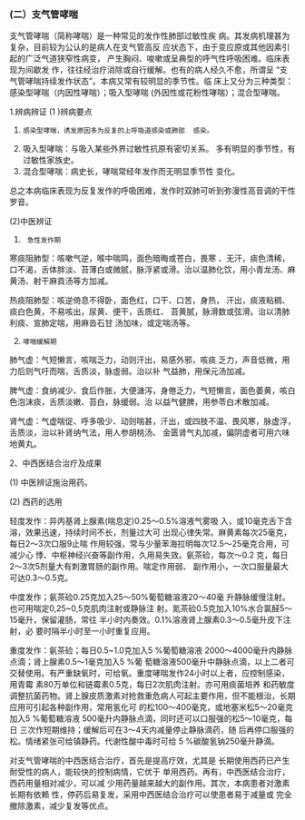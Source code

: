 ### (二）支气管哮喘 

支气管哮喘（简称哮喘）是一种常见的发作性肺部过敏性疾 病。其发病机理甚为复杂，目前较为公认的是病人在支气管高反 应状态下，由于变应原或其他因素引起的广泛气道狭窄性病变，  产生胸闷、唆嗽或呈典型的呼气性呼吸困难。临床表现为间歇发 作，往往经治疗消除或自行缓解。也有的病人经久不愈，所谓呈  “支气管哮喘持续发作状态”。本病又常有较明显的季节性。临  床上又分为三种类型：感染型哮喘（内因性哮喘）；吸入型哮喘  (外因性或花粉性哮喘）；混合型哮喘。 

  1.辨病辨证
  (1 )辨病要点
   1)     感染型哮喘，诱发原因多为反复的上呼吸道感染或肺部  感染。        
   2)    吸入型哮喘：与吸入某些外界过敏性抗原有密切关系。  多有明显的季节性，有过敏性家族史。
   3)    混合型哮喘：病史长，哮喘常经年发作而无明显季节性  变化。 

总之本病临床表现为反复发作的呼吸困难，发作时双肺可听到弥漫性高音调的干性罗音。

(2)中医辨证 

 1)      急性发作期  

寒痰阻肺型：咳嗽气逆，喉中喘鸣，面色暗晦或苍白，畏寒 、无汗，痰色清稀，口不渴，舌体胖淡、苔薄白或微腻，脉浮紧或滑。治以温肺化饮，用小青龙汤、麻黄汤、射干麻貢汤等方加减。

  热痰阻肺型：咳逆倚息不得卧，面色红，口干、口苦，身热， 汗出，痰液粘稠、痰白色黄，不易咳出，尿黄、便干，舌质红、  苔黄腻，脉滑数或弦滑。治以清肺利痰、宣肺定喘，用麻沓石甘 汤加味，或定喘汤等。

 2)     哮喘缓解期 

 肺气虚：气短懒言，咳喘乏力，动则汗出，易感外邪，咳痰  乏力，声音低微，用力后则气吁而喘，舌质淡，脉虛弱。治以补 气益肺，用保元汤加减。

  脾气虚：食纳减少、食后作胀，大便溏泻，身倦乏力，气短懒言，面色萎黄，咳白色泡沫痰，舌质淡嫩、苔白，脉缓弱。治  以益气健脾，用参苓白术散加减。

  肾气虚：气虚喘促、呼多吸少、动则喘甚，汗出，或四肢不温、畏风寒，脉虚浮，舌质淡，治以补肾纳气法，用人参胡桃汤、 金匮肾气丸加减，偏阴虚者可用六味地黄丸。  

2、中西医结合治疗及成果 

 (1)     中医辨证施治用药。 

 (2)      西药的选用 

 轻度发作：异丙基肾上腺素(喘息定)0.25〜0.5%溶液气雾吸 入，或10毫克舌下含溶，效果迅速，持续时间不长，剂量过大可 出现心律失常。麻黄素每次25毫克，每日2〜3次口服9止喘 作用较强，常与少量苯海拉明每次12.5〜25毫克合用，可减少心 悸、中枢神经兴奋等副作用，久用易失效。氨茶硷，每次〜0.2 克，每日2〜3次5剂量大有刺激胃肠的副作用。喘定作用弱、  副作用小，一次口服量最大可达0.3〜0.5克。  

中度发作；氨茶硷0.25克加入25〜50%葡萄糖溶液20〜40毫  升静脉缓慢注射。也可用喘定0,25~0,5克肌肉注射或静脉注 射。氮茶硷0.5克加入10%水合氯醛5〜15毫升，保留灌肠，常往 半小时内奏效。0.1%溶液肾上腺素0.3〜0.5毫升皮下注射，必 要时隔半小时至一小时重复应用。

  重度发作：氨茶硷；每日0.5~1.0克加入5 %葡萄糖溶液 2000〜4000毫升内静脉点滴；肾上腺素0.5〜1毫克加入5 %葡 萄糖溶液500毫升中静脉点滴，以上二者可交替使用。有严重缺氧时，可给氧。重度哮喘发作24小时以上者，应控制感染，用青霉 素80万单位和链霉素0.5克，每日2次肌肉注射。亦可用痰菌培养 和药敏度调整抗菌药物。肾上腺皮质激素对抢救重危病人可起主要作用，但不能根治，长期应用可引起各种副作用，常用氢化可 的松100〜400毫克，或地塞米松5〜20毫克加入5 %葡萄糖溶液 500毫升内静脉点滴，同时还可以口服强的松5〜10毫克，每日 三次作短期维持；缓解后可在3〜4天内减量停止静脉滴药，随 后再停口服强的松。情绪紧张可给镇静药。代谢性酸中毒时可给  5 %碳酸氢钠250毫升静滴。  

对支气管哮喘的中西医结合治疗，首先是提高疗效，尤其是  长期使用西药已产生耐受性的病人，能较快的控制病情，它优于 单用西药。再有，中西医结合治疗，西药用量相对减少，可以减 少用药量越来越大的副作用。其次，本病患者对激素长期有依赖 性，停药后易复发，采用中西医结合治疗可以使患者易于减量或 完全撤除激素，减少复发等优点。
